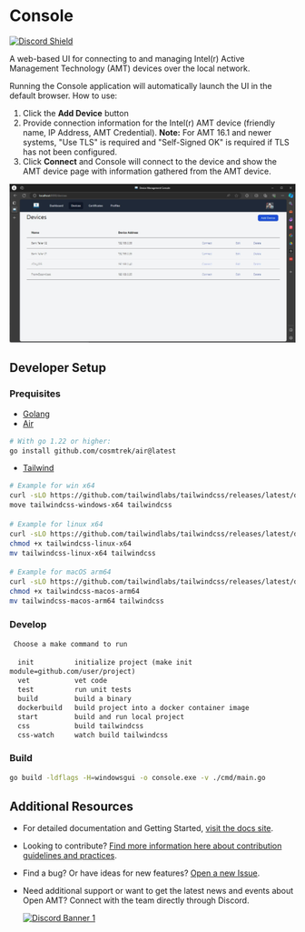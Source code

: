 # Console

[![Discord Shield](https://discordapp.com/api/guilds/1063200098680582154/widget.png?style=shield)](https://discord.gg/yrcMp2kDWh) 

A web-based UI for connecting to and managing Intel(r) Active Management Technology (AMT) devices over the local network.

Running the Console application will automatically launch the UI in the default browser.  How to use:
1. Click the **Add Device** button
2. Provide connection information for the Intel(r) AMT device (friendly name, IP Address, AMT Credential). **Note:** For AMT 16.1 and newer systems, "Use TLS" is required and "Self-Signed OK" is required if TLS has not been configured.
3. Click **Connect** and Console will connect to the device and show the AMT device page with information gathered from the AMT device.

![screenshot](./screenshot.jpeg)

## Developer Setup

### Prequisites
- [Golang](https://go.dev/dl/)
- [Air](https://github.com/cosmtrek/air)
``` bash
# With go 1.22 or higher:
go install github.com/cosmtrek/air@latest
```
- [Tailwind](https://tailwindcss.com/)
``` bash
# Example for win x64
curl -sLO https://github.com/tailwindlabs/tailwindcss/releases/latest/download/tailwindcss-windows-x64
move tailwindcss-windows-x64 tailwindcss

# Example for linux x64
curl -sLO https://github.com/tailwindlabs/tailwindcss/releases/latest/download/tailwindcss-linux-x64
chmod +x tailwindcss-linux-x64
mv tailwindcss-linux-x64 tailwindcss

# Example for macOS arm64
curl -sLO https://github.com/tailwindlabs/tailwindcss/releases/latest/download/tailwindcss-macos-arm64
chmod +x tailwindcss-macos-arm64
mv tailwindcss-macos-arm64 tailwindcss
```

### Develop

```
 Choose a make command to run

  init          initialize project (make init module=github.com/user/project)
  vet           vet code
  test          run unit tests
  build         build a binary
  dockerbuild   build project into a docker container image
  start         build and run local project
  css           build tailwindcss
  css-watch     watch build tailwindcss
```

### Build
```bash
go build -ldflags -H=windowsgui -o console.exe -v ./cmd/main.go
```


## Additional Resources

- For detailed documentation and Getting Started, [visit the docs site](https://open-amt-cloud-toolkit.github.io/docs).

- Looking to contribute? [Find more information here about contribution guidelines and practices](.\CONTRIBUTING.md).

- Find a bug? Or have ideas for new features? [Open a new Issue](https://github.com/open-amt-cloud-toolkit/mps/issues).

- Need additional support or want to get the latest news and events about Open AMT? Connect with the team directly through Discord.

    [![Discord Banner 1](https://discordapp.com/api/guilds/1063200098680582154/widget.png?style=banner2)](https://discord.gg/yrcMp2kDWh)
